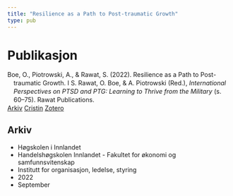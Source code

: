 ```yaml
---
title: "Resilience as a Path to Post-traumatic Growth"
type: pub
---
```

<h1>Publikasjon</h1>
<article id="csl-bib-container-YQBHBB45" class="csl-bib-container">
  <div class="csl-bib-body" style="line-height: 1.35; padding-left: 1em; text-indent:-1em;">
  <div class="csl-entry">Boe, O., Piotrowski, A., &amp; Rawat, S. (2022). Resilience as a Path to Post-traumatic Growth. I S. Rawat, O. Boe, &amp; A. Piotrowski (Red.), <i>International Perspectives on PTSD and PTG: Learning to Thrive from the Military</i> (s. 60&#x2013;75). Rawat Publications.</div>
</div>
  <div class="csl-bib-buttons">
    <a href="#taxonomy-article-YQBHBB45" class="csl-bib-button">Arkiv</a>
    <a href="https://app.cristin.no/results/show.jsf?id=2055077" alt="Cristin URL" class="csl-bib-button">Cristin</a>
    <a href="http://zotero.org/groups/5022929/items/YQBHBB45" alt="Zotero URL" class="csl-bib-button">Zotero</a>
  </div>
  <div id="csl-bib-meta-container-YQBHBB45"></div>
</article>
<div id="csl-bib-meta-YQBHBB45" class="csl-bib-meta">
  <article id="taxonomy-article-YQBHBB45" class="taxonomy-article">
    <h1>Arkiv</h1>
    <ul>
      <li>Høgskolen i Innlandet</li>
      <li>Handelshøgskolen Innlandet - Fakultet for økonomi og samfunnsvitenskap</li>
      <li>Institutt for organisasjon, ledelse, styring</li>
      <li>2022</li>
      <li>September</li>
    </ul>
  </article>
</div>
